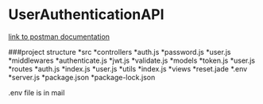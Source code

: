 # UserAuthenticationAPI

[link to postman documentation](https://documenter.getpostman.com/view/11386356/SztEYRjA?version=latest)

###project structure
*src
  *controllers
    *auth.js
    *password.js
    *user.js
  *middlewares
    *authenticate.js
    *jwt.js
    *validate.js
  *models
    *token.js
    *user.js
  *routes
    *auth.js
    *index.js
    *user.js
  *utils
    *index.js
  *views
    *reset.jade
  *.env
  *server.js
*package.json
*package-lock.json
 

.env file is in mail
